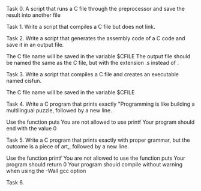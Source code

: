 Task 0. 
A script that runs a C file through the preprocessor and save the 
result into another file

Task 1. 
Write a script that compiles a C file but does not link.

Task 2.
Write a script that generates the assembly code of a C code and save it in an output file.

The C file name will be saved in the variable $CFILE
The output file should be named the same as the C file,
but with the extension .s instead of .

Task 3.
Write a script that compiles a C file and creates an executable named cisfun.

The C file name will be saved in the variable $CFILE

Task 4.
Write a C program that prints exactly "Programming is like building a multilingual puzzle, followed by a new line.

Use the function puts
You are not allowed to use printf
Your program should end with the value 0

Task 5. 
Write a C program that prints exactly with proper grammar, but the outcome is a piece of art,, followed by a new line.

Use the function printf
You are not allowed to use the function puts
Your program should return 0
Your program should compile without warning when using the -Wall gcc option

Task 6.
